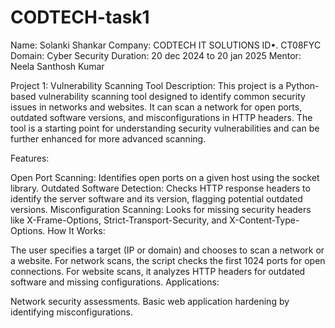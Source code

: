 # CODTECH-task1
Name: Solanki Shankar
Company: CODTECH IT SOLUTIONS
ID•. CT08FYC
Domain: Cyber Security
Duration: 20 dec 2024 to 20 jan 2025
Mentor: Neela Santhosh Kumar


Project 1: Vulnerability Scanning Tool
Description:
This project is a Python-based vulnerability scanning tool designed to identify common security issues in networks and websites. It can scan a network for open ports, outdated software versions, and misconfigurations in HTTP headers. The tool is a starting point for understanding security vulnerabilities and can be further enhanced for more advanced scanning.

Features:

Open Port Scanning: Identifies open ports on a given host using the socket library.
Outdated Software Detection: Checks HTTP response headers to identify the server software and its version, flagging potential outdated versions.
Misconfiguration Scanning: Looks for missing security headers like X-Frame-Options, Strict-Transport-Security, and X-Content-Type-Options.
How It Works:

The user specifies a target (IP or domain) and chooses to scan a network or a website.
For network scans, the script checks the first 1024 ports for open connections.
For website scans, it analyzes HTTP headers for outdated software and missing configurations.
Applications:

Network security assessments.
Basic web application hardening by identifying misconfigurations.
